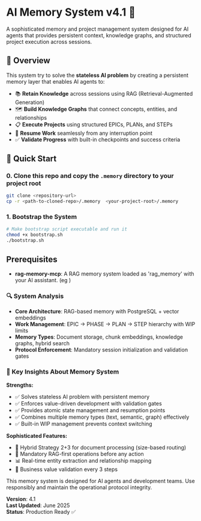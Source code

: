 # AI Memory System v4.1 🧠

A sophisticated memory and project management system designed for AI agents that provides persistent context, knowledge graphs, and structured project execution across sessions.

## 🌟 Overview

This system try to solve the **stateless AI problem** by creating a persistent memory layer that enables AI agents to:

- 📚 **Retain Knowledge** across sessions using RAG (Retrieval-Augmented Generation)
- 🗺️ **Build Knowledge Graphs** that connect concepts, entities, and relationships
- 📋 **Execute Projects** using structured EPICs, PLANs, and STEPs
- 🔄 **Resume Work** seamlessly from any interruption point
- ✅ **Validate Progress** with built-in checkpoints and success criteria

## 🚀 Quick Start

### 0. Clone this repo and copy the `.memory` directory to your project root

```bash
git clone <repository-url>
cp -r <path-to-cloned-repo>/.memory  <your-project-root>/.memory
```


### 1. Bootstrap the System
```bash
# Make bootstrap script executable and run it
chmod +x bootstrap.sh
./bootstrap.sh
```

## Prerequisites

- **rag-memory-mcp**: A RAG memory system loaded as 'rag_memory' with your AI assistant. (eg )

### 🔍 System Analysis
- **Core Architecture**: RAG-based memory with PostgreSQL + vector embeddings
- **Work Management**: EPIC → PHASE → PLAN → STEP hierarchy with WIP limits
- **Memory Types**: Document storage, chunk embeddings, knowledge graphs, hybrid search
- **Protocol Enforcement**: Mandatory session initialization and validation gates

### 🎯 Key Insights About Memory System

**Strengths:**
- ✅ Solves stateless AI problem with persistent memory
- ✅ Enforces value-driven development with validation gates
- ✅ Provides atomic state management and resumption points
- ✅ Combines multiple memory types (text, semantic, graph) effectively
- ✅ Built-in WIP management prevents context switching

**Sophisticated Features:**
- 🧠 Hybrid Strategy 2+3 for document processing (size-based routing)
- 🔄 Mandatory RAG-first operations before any action
- 📊 Real-time entity extraction and relationship mapping
- 🎯 Business value validation every 3 steps


This memory system is designed for AI agents and development teams. Use responsibly and maintain the operational protocol integrity.

**Version**: 4.1  
**Last Updated**: June 2025  
**Status**: Production Ready ✅
